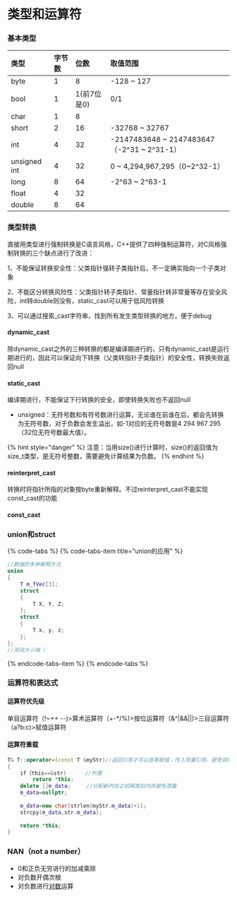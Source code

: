 # 类型和运算符

### 基本类型

| 类型 | 字节数 | 位数 | 取值范围 |
| :--- | :--- | :--- | :--- |
| byte | 1 | 8 | -128 ~ 127 |
| bool | 1 | 1\(前7位是0\) | 0/1 |
| char | 1 | 8 |  |
| short | 2 | 16 | -32768 ~ 32767 |
| int | 4 | 32 | -2147483648 ~ 2147483647（-2^31 ~ 2^31-1） |
| unsigned int | 4 | 32 | 0 ~ 4,294,967,295（0~2^32-1） |
| long | 8 | 64 | -2^63 ~ 2^63-1 |
| float | 4 | 32 |  |
| double | 8 | 64 |  |

### 类型转换

直接用类型进行强制转换是C语言风格，C++提供了四种强制运算符，对C风格强制转换的三个缺点进行了改进：

1、不能保证转换安全性：父类指针强转子类指针后，不一定确实指向一个子类对象

2、不能区分转换风险性：父类指针转子类指针、常量指针转非常量等存在安全风险，int转double则没有，static_cast可以用于低风险转换

3、可以通过搜索_cast字符串，找到所有发生类型转换的地方，便于debug

#### dynamic\_cast

除dynamic\_cast之外的三种转换的都是编译期进行的，只有dynamic\_cast是运行期进行的，因此可以保证向下转换（父类转指针子类指针）的安全性，转换失败返回null

#### static\_cast

编译期进行，不能保证下行转换的安全，即使转换失败也不返回null

- unsigned：无符号数和有符号数进行运算，无论谁在前谁在后，都会先转换为无符号数，对于负数会发生溢出，如-1对应的无符号数是4 294 967 295（32位无符号数最大值）。

{% hint style="danger" %}
注意：当用size\(\)进行计算时，size\(\)的返回值为size\_t类型，是无符号整数，需要避免计算结果为负数。
{% endhint %}

#### reinterpret_cast

转换时将指针所指的对象按byte重新解释。不过reinterpret_cast不能实现const_cast的功能

#### const_cast 



### union和struct

{% code-tabs %}
{% code-tabs-item title="union的应用" %}
```cpp
//数据的多种解释方式
union
{
    T m_fVec[3];
    struct
    {
        T X, Y, Z;
    };
    struct
    {
        T x, y, z;
    };
};
//测试大小端（
```
{% endcode-tabs-item %}
{% endcode-tabs %}

### 运算符和表达式

#### 运算符优先级

单目运算符（!~++ --\)&gt;算术运算符（+-\*/%\)&gt;按位运算符（&^\|&&\|\|\)&gt;三目运算符（a?b:c\)&gt;赋值运算符

#### 运算符重载

```cpp
T& T::operator=(const T &myStr)//返回引用才可以连等赋值；传入常量引用，避免调用复制构造函数
{
    if（this==&str)      //判重
        return *this;
    delete []m_data;     //分配新内存之前释放旧内存避免泄露
    m_data=nullptr;
    
    m_data=new char[strlen(myStr.m_data)+1];
    strcpy(m_data,str.m_data);
    
    return *this;
}
```

### NAN（not a number）

*  0和正负无穷进行的加减乘除
* 对负数开偶次根
*  对负数进行[对数](https://baike.baidu.com/item/%E5%AF%B9%E6%95%B0)运算

